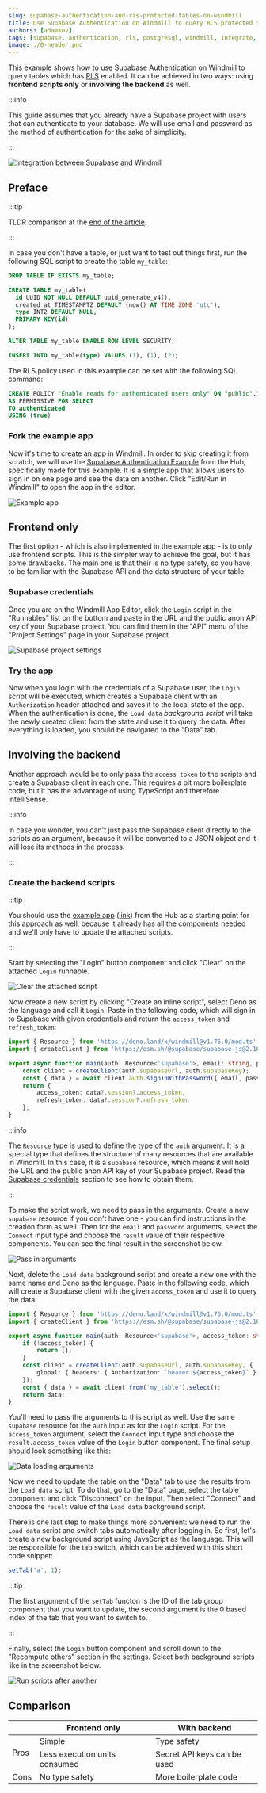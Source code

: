 ```yaml
---
slug: supabase-authentication-and-rls-protected-tables-on-windmill
title: Use Supabase Authentication on Windmill to query RLS protected tables
authors: [adamkov]
tags: [supabase, authentication, rls, postgresql, windmill, integrate, connect, v2]
image: ./0-header.png
---
```


This example shows how to use Supabase Authentication on Windmill to query tables which has
[RLS](https://supabase.com/docs/guides/auth/row-level-security) enabled. It can be achieved in two
ways: using **frontend scripts only** or **involving the backend** as well.

<!--truncate-->

:::info

This guide assumes that you already have a Supabase project with users that can
authenticate to your database. We will use email and password as the method of authentication for
the sake of simplicity.

:::

![Integrattion between Supabase and Windmill](./0-header.png 'Use Supabase Auth with Windmill')

## Preface

:::tip

TLDR comparison at the [end of the article](#comparison).

:::

In case you don't have a table, or just want to test out things first, run the following SQL
script to create the table `my_table`:

```sql
DROP TABLE IF EXISTS my_table;

CREATE TABLE my_table(
  id UUID NOT NULL DEFAULT uuid_generate_v4(),
  created_at TIMESTAMPTZ DEFAULT (now() AT TIME ZONE 'utc'),
  type INT2 DEFAULT NULL,
  PRIMARY KEY(id)
);

ALTER TABLE my_table ENABLE ROW LEVEL SECURITY;

INSERT INTO my_table(type) VALUES (1), (1), (2);
```

The RLS policy used in this example can be set with the following SQL command:

```sql
CREATE POLICY "Enable reads for authenticated users only" ON "public"."my_table"
AS PERMISSIVE FOR SELECT
TO authenticated
USING (true)
```

### Fork the example app

Now it's time to create an app in Windmill. In order to skip creating it from scratch, we will use
the [Supabase Authentication Example][supabase-auth-example] from the Hub, specifically made for
this example. It is a simple app that allows users to sign in on one page and see the data on
another. Click "Edit/Run in Windmill" to open the app in the editor.

![Example app](./2-wm-default.png 'Example app')

## Frontend only

The first option - which is also implemented in the example app - is to only use frontend scripts.
This is the simpler way to achieve the goal, but it has some drawbacks. The main one is that their
is no type safety, so you have to be familiar with the Supabase API and the data structure of your
table.

### Supabase credentials

Once you are on the Windmill App Editor, click the `Login` script in the "Runnables" list on the
bottom and paste in the URL and the public anon API key of your Supabase project. You can find
them in the "API" menu of the "Project Settings" page in your Supabase project.

![Supabase project settings](./1-sb-settings.png 'Supabase project settings')

### Try the app

Now when you login with the credentials of a Supabase user, the `Login` script will be executed,
which creates a Supabase client with an `Authorization` header attached and saves it to the local
state of the app. When the authentication is done, the `Load data` _background script_ will take
the newly created client from the state and use it to query the data. After everything is loaded,
you should be navigated to the "Data" tab.

## Involving the backend

Another approach would be to only pass the `access_token` to the scripts and create a Supabase
client in each one. This requires a bit more boilerplate code, but it has the advantage of using
TypeScript and therefore IntelliSense.

:::info

In case you wonder, you can't just pass the Supabase client directly to the scripts as an
argument, because it will be converted to a JSON object and it will lose its methods in the
process.

:::

### Create the backend scripts

:::tip

You should use the [example app](#fork-the-example-app) ([link][supabase-auth-example]) from the
Hub as a starting point for this approach as well, because it already has all the components needed
and we'll only have to update the attached scripts.

:::

Start by selecting the "Login" button component and click "Clear" on the attached `Login` runnable.

![Clear the attached script](./3-wm-clear-script.png 'Clear the attached script')

Now create a new script by clicking "Create an inline script", select Deno as the language and call
it `Login`. Paste in the following code, which will sign in to Supabase with given credentials and
return the `access_token` and `refresh_token`:

```typescript
import { Resource } from 'https://deno.land/x/windmill@v1.76.0/mod.ts';
import { createClient } from 'https://esm.sh/@supabase/supabase-js@2.10.0';

export async function main(auth: Resource<'supabase'>, email: string, password: string) {
	const client = createClient(auth.supabaseUrl, auth.supabaseKey);
	const { data } = await client.auth.signInWithPassword({ email, password });
	return {
		access_token: data?.session?.access_token,
		refresh_token: data?.session?.refresh_token
	};
}
```

:::info

The `Resource` type is used to define the type of the `auth` argument. It is a special type that
defines the structure of many resources that are available in Windmill. In this case, it is a
`supabase` resource, which means it will hold the URL and the public anon API key of your Supabase
project. Read the [Supabase credentials](#supabase-credentials) section to see how to obtain them.

:::

To make the script work, we need to pass in the arguments. Create a new `supabase` resource if you
don't have one - you can find instructions in the creation form as well. Then for the `email` and
`password` arguments, select the `Connect` input type and choose the `result` value of their
respective components. You can see the final result in the screenshot below.

![Pass in arguments](./4-wm-arguments.png 'Pass in arguments')

Next, delete the `Load data` background script and create a new one with the same name and Deno as
the language. Paste in the following code, which will create a Supabase client with the given
`access_token` and use it to query the data:

```typescript
import { Resource } from 'https://deno.land/x/windmill@v1.76.0/mod.ts';
import { createClient } from 'https://esm.sh/@supabase/supabase-js@2.10.0';

export async function main(auth: Resource<'supabase'>, access_token: string) {
	if (!access_token) {
		return [];
	}
	const client = createClient(auth.supabaseUrl, auth.supabaseKey, {
		global: { headers: { Authorization: `bearer ${access_token}` } }
	});
	const { data } = await client.from('my_table').select();
	return data;
}
```

You'll need to pass the arguments to this script as well. Use the same `supabase` resource for the
`auth` input as for the `Login` script. For the `access_token` argument, select the `Connect` input
type and choose the `result.access_token` value of the `Login` button component. The final setup
should look something like this:

![Data loading arguments](./5-wm-data-args.png 'Data loading arguments')

Now we need to update the table on the "Data" tab to use the results from the `Load data` script. To
do that, go to the "Data" page, select the table component and click "Disconnect" on the input. Then
select "Connect" and choose the `result` value of the `Load data` background script.

There is one last step to make things more convenient: we need to run the `Load data` script and
switch tabs automatically after logging in. So first, let's create a new background script using
JavaScript as the language. This will be responsible for the tab switch, which can be achieved
with this short code snippet:

```javascript
setTab('a', 1);
```

:::tip

The first argument of the `setTab` functon is the ID of the tab group component that you want to
update, the second argument is the 0 based index of the tab that you want to switch to.

:::

Finally, select the `Login` button component and scroll down to the "Recompute others" section in
the settings. Select both background scripts like in the screenshot below.

![Run scripts after another](./6-wm-recompute.png 'Run scripts after another')

## Comparison

<table>
	<thead>
		<tr>
			<th></th>
			<th>Frontend only</th>
			<th>With backend</th>
		</tr>
	</thead>
	<tbody>
		<tr>
			<td rowspan="2" style={{fontWeight: 700, borderBottomWidth: '2px'}}>Pros</td>
			<td>Simple</td>
			<td>Type safety</td>
		</tr>
		<tr>
			<td style={{borderBottomWidth: '2px'}}>Less execution units consumed</td>
			<td style={{borderBottomWidth: '2px'}}>Secret API keys can be used</td>
		</tr>
		<tr>
			<td rowspan="1" style={{fontWeight: 700}}>Cons</td>
			<td>No type safety</td>
			<td>More boilerplate code</td>
		</tr>
	</tbody>
</table>

<!-- Links -->

[supabase-auth-example]: https://hub.windmill.dev/apps/9/supabase-authentication-example
